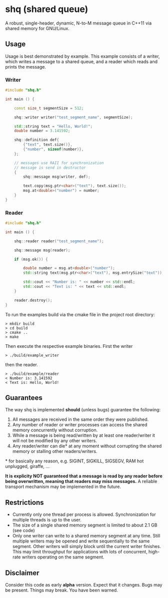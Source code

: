# shq (shared queue)

A robust, single-header, dynamic, N-to-M message queue in C++11 via shared memory for GNU/Linux.

## Usage

Usage is best demonstrated by example. This example consists of a writer,
which writes a message to a shared queue, and a reader which reads and prints the message.

### Writer

```C++
#include "shq.h"

int main () {

    const size_t segmentSize = 512;

    shq::writer writer("test_segment_name", segmentSize);

    std::string text = "Hello, World!";
    double number = 3.141592;

    shq::definition def{
        {"text", text.size()},
        {"number", sizeof(number)},
    };

    // messages use RAII for synchronization
    // message is send in destructor
    {
        shq::message msg(writer, def);

        text.copy(msg.ptr<char>("text"), text.size());
        msg.at<double>("number") = number;
    }
}
```

### Reader

```C++
#include "shq.h"

int main () {

    shq::reader reader("test_segment_name");

    shq::message msg(reader);

    if (msg.ok()) {

        double number = msg.at<double>("number");
        std::string text(msg.ptr<char>("text"), msg.entrySize("text"));

        std::cout << "Number is: " << number << std::endl;
        std::cout << "Text is: " << text << std::endl;
    }

    reader.destroy();
}
```
To run the examples build via the cmake file in the project root directory:

```
> mkdir build
> cd build
> cmake ..
> make
```

Then execute the respective example binaries. First the writer

```
> ./build/example_writer
```

then the reader.

```
> ./build/example/reader
< Number is: 3.141592
< Text is: Hello, World!
```

## Guarantees

The way shq is implemented **should** (unless bugs) guarantee the following: 

1. All messages are received in the same order they were published.
2. Any number of reader or writer processes can access the shared memory concurrently without corruption.
3. While a message is being read/written by at least one reader/writer it will not be modified by any other writers.
4. Any reader/writer can die* at any moment without corrupting the shared memory or stalling other readers/writers. 

\* for basically any reason, e.g. SIGINT, SIGKILL, SIGSEGV, RAM hot unplugged, giraffe, ...

**It is explicity NOT guaranteed that a message is read by any reader 
before being overwritten, meaning that readers may miss messages.**
A reliable transport mechanism may be implemented in the future.

## Restrictions

*  Currently only one thread per process is allowed. Synchronization for multiple threads is up to the user.
*  The size of a single shared memory segment is limited to about 2.1 GB (see code)
*  Only one writer can write to a shared memory segment at any time.
   Still multiple writers may be opened and write sequentially to the same segment.
   Other writers will simply block until the current writer finishes. 
   This may limit throughput for applications with lots of concurrent, high-rate
   writers operating on the same segment. 

## Disclaimer

Consider this code as early **alpha** version. Expect that it changes.
Bugs may be present. Things may break. You have been warned.
